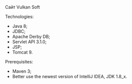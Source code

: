 Сайт Vulkan Soft

Technologies:
- Java 8;
- JDBC;
- Apache Derby DB;
- Servlet API 3.1.0;
- JSP;
- Tomcat 9.

Prerequisites:
- Maven 3;
- Better use the newest version of IntelliJ IDEA, JDK 1.8_x.
